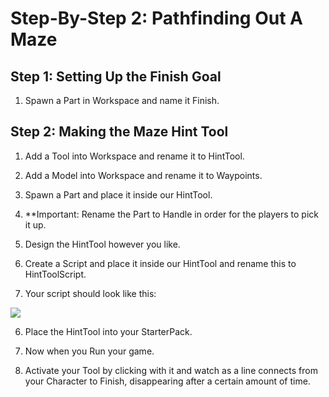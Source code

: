 
# Step-By-Step 2: Pathfinding Out A Maze

  

  

## Step 1: Setting Up the Finish Goal

1.  Spawn a Part in Workspace and name it Finish.
    

## Step 2: Making the Maze Hint Tool

1.  Add a Tool into Workspace and rename it to HintTool.
    
2.  Add a Model into Workspace and rename it to Waypoints.
    
3.  Spawn a Part and place it inside our HintTool.
    

1.  **Important: Rename the Part to Handle in order for the players to pick it up.
    
2.  Design the HintTool however you like.
    

5.  Create a Script and place it inside our HintTool and rename this to HintToolScript.
    
6.  Your script should look like this:
    

![](https://lh6.googleusercontent.com/VHsVrq4i55fVdLj71Pzbe4IthqJ7kV9FDWhyuNz_e8VR37tGjhHEWd6INLXwZeGjK0KcV1v19KszeQ783viu8QHF9hgjXkmS5SQxzix5rc1m_ZTkGyyrvp3hR1-mV-a1EdsfZCCg)

6.  Place the HintTool into your StarterPack.
    
7.  Now when you Run your game.
    

1.  Activate your Tool by clicking with it and watch as a line connects from your Character to Finish, disappearing after a certain amount of time.